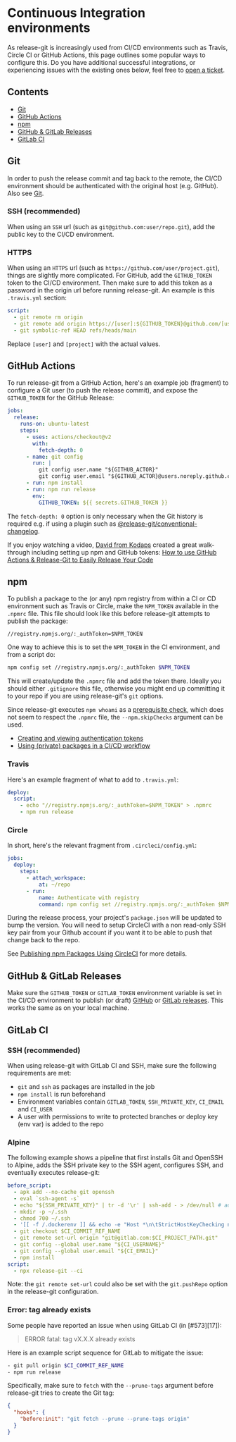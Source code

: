 # Continuous Integration environments

As release-git is increasingly used from CI/CD environments such as Travis, Circle CI or GitHub Actions, this page
outlines some popular ways to configure this. Do you have additional successful integrations, or experiencing issues
with the existing ones below, feel free to [open a ticket][1].

## Contents

- [Git][2]
- [GitHub Actions][3]
- [npm][4]
- [GitHub & GitLab Releases][5]
- [GitLab CI][6]

## Git

In order to push the release commit and tag back to the remote, the CI/CD environment should be authenticated with the
original host (e.g. GitHub). Also see [Git][7].

### SSH (recommended)

When using an `SSH` url (such as `git@github.com:user/repo.git`), add the public key to the CI/CD environment.

### HTTPS

When using an `HTTPS` url (such as `https://github.com/user/project.git`), things are slightly more complicated. For
GitHub, add the `GITHUB_TOKEN` token to the CI/CD environment. Then make sure to add this token as a password in the
origin url before running release-git. An example is this `.travis.yml` section:

```yaml
script:
  - git remote rm origin
  - git remote add origin https://[user]:${GITHUB_TOKEN}@github.com/[user]/[project].git
  - git symbolic-ref HEAD refs/heads/main
```

Replace `[user]` and `[project]` with the actual values.

## GitHub Actions

To run release-git from a GitHub Action, here's an example job (fragment) to configure a Git user (to push the release
commit), and expose the `GITHUB_TOKEN` for the GitHub Release:

```yaml
jobs:
  release:
    runs-on: ubuntu-latest
    steps:
      - uses: actions/checkout@v2
        with:
          fetch-depth: 0
      - name: git config
        run: |
          git config user.name "${GITHUB_ACTOR}"
          git config user.email "${GITHUB_ACTOR}@users.noreply.github.com"
      - run: npm install
      - run: npm run release
        env:
          GITHUB_TOKEN: ${{ secrets.GITHUB_TOKEN }}
```

The `fetch-depth: 0` option is only necessary when the Git history is required e.g. if using a plugin such as
[@release-git/conventional-changelog][8].

If you enjoy watching a video, [David from Kodaps][9] created a great walk-through including setting up npm and GitHub
tokens: [How to use GitHub Actions & Release-Git to Easily Release Your Code][10]

## npm

To publish a package to the (or any) npm registry from within a CI or CD environment such as Travis or Circle, make the
`NPM_TOKEN` available in the `.npmrc` file. This file should look like this before release-git attempts to publish the
package:

```text
//registry.npmjs.org/:_authToken=$NPM_TOKEN
```

One way to achieve this is to set the `NPM_TOKEN` in the CI environment, and from a script do:

```bash
npm config set //registry.npmjs.org/:_authToken $NPM_TOKEN
```

This will create/update the `.npmrc` file and add the token there. Ideally you should either `.gitignore` this file,
otherwise you might end up committing it to your repo if you are using release-git's `git` options.

Since release-git executes `npm whoami` as a [prerequisite check][11], which does not seem to respect the `.npmrc` file,
the `--npm.skipChecks` argument can be used.

- [Creating and viewing authentication tokens][12]
- [Using (private) packages in a CI/CD workflow][13]

### Travis

Here's an example fragment of what to add to `.travis.yml`:

```yaml
deploy:
  script:
    - echo "//registry.npmjs.org/:_authToken=$NPM_TOKEN" > .npmrc
    - npm run release
```

### Circle

In short, here's the relevant fragment from `.circleci/config.yml`:

```yaml
jobs:
  deploy:
    steps:
      - attach_workspace:
          at: ~/repo
      - run:
          name: Authenticate with registry
          command: npm config set //registry.npmjs.org/:_authToken $NPM_TOKEN
```

During the release process, your project's `package.json` will be updated to bump the version. You will need to setup
CircleCI with a non read-only SSH key pair from your Github account if you want it to be able to push that change back
to the repo.

See [Publishing npm Packages Using CircleCI][14] for more details.

## GitHub & GitLab Releases

Make sure the `GITHUB_TOKEN` or `GITLAB_TOKEN` environment variable is set in the CI/CD environment to publish (or
draft) [GitHub][15] or [GitLab releases][16]. This works the same as on your local machine.

## GitLab CI

### SSH (recommended)

When using release-git with GitLab CI and SSH, make sure the following requirements are met:

- `git` and `ssh` as packages are installed in the job
- `npm install` is run beforehand
- Environment variables contain `GITLAB_TOKEN`, `SSH_PRIVATE_KEY`, `CI_EMAIL` and `CI_USER`
- A user with permissions to write to protected branches or deploy key (env var) is added to the repo

### Alpine

The following example shows a pipeline that first installs Git and OpenSSH to Alpine, adds the SSH private key to the
SSH agent, configures SSH, and eventually executes release-git:

```yaml
before_script:
  - apk add --no-cache git openssh
  - eval `ssh-agent -s`
  - echo "${SSH_PRIVATE_KEY}" | tr -d '\r' | ssh-add - > /dev/null # add ssh key
  - mkdir -p ~/.ssh
  - chmod 700 ~/.ssh
  - '[[ -f /.dockerenv ]] && echo -e "Host *\n\tStrictHostKeyChecking no\n\n" > ~/.ssh/config'
  - git checkout $CI_COMMIT_REF_NAME
  - git remote set-url origin "git@gitlab.com:$CI_PROJECT_PATH.git"
  - git config --global user.name "${CI_USERNAME}"
  - git config --global user.email "${CI_EMAIL}"
  - npm install
script:
  - npx release-git --ci
```

Note: the `git remote set-url` could also be set with the `git.pushRepo` option in the release-git configuration.

### Error: tag already exists

Some people have reported an issue when using GitLab CI (in [#573][17]):

> ERROR fatal: tag vX.X.X already exists

Here is an example script sequence for GitLab to mitigate the issue:

```bash
- git pull origin $CI_COMMIT_REF_NAME
- npm run release
```

Specifically, make sure to `fetch` with the `--prune-tags` argument before release-git tries to create the Git tag:

```json
{
  "hooks": {
    "before:init": "git fetch --prune --prune-tags origin"
  }
}
```

[1]: https://github.com/release-git/release-git/issues
[2]: #git
[3]: #github-actions
[4]: #npm
[5]: #github--gitlab-releases
[6]: #gitlab-ci
[7]: ./git.md
[8]: https://github.com/release-git/conventional-changelog
[9]: https://twitter.com/KodapsAcademy
[10]: https://www.youtube.com/watch?v=7pBcuT7j_A0
[11]: ./npm.md#prerequisite-checks
[12]: https://docs.npmjs.com/creating-and-viewing-authentication-tokens
[13]: https://docs.npmjs.com/using-private-packages-in-a-ci-cd-workflow
[14]: https://circleci.com/blog/publishing-npm-packages-using-circleci-2-0/
[15]: https://github.com/release-git/release-git#github-releases
[16]: https://github.com/release-git/
